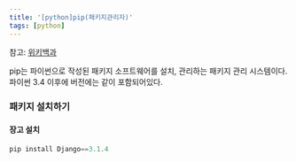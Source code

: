 ```yaml
---
title: '[python]pip(패키지관리자)'
tags: [python]
---
```


참고: [위키백과](<https://ko.wikipedia.org/wiki/Pip_(%ED%8C%A8%ED%82%A4%EC%A7%80_%EA%B4%80%EB%A6%AC%EC%9E%90)>)

pip는 파이썬으로 작성된 패키지 소프트웨어를 설치, 관리하는 패키지 관리 시스템이다. 파이썬 3.4 이후에 버전에는 같이 포함되어있다.

### 패키지 설치하기

#### 장고 설치

```powershell
pip install Django==3.1.4
```

